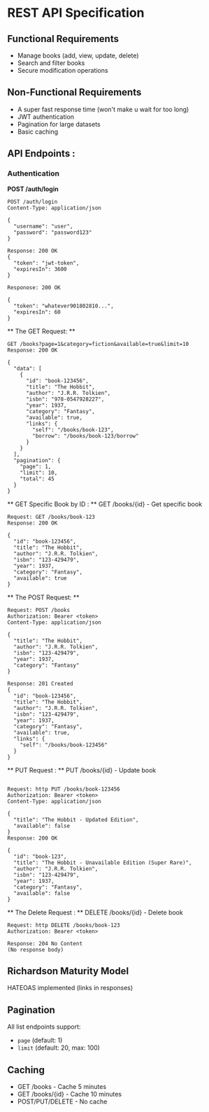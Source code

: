 # REST API Specification

## Functional Requirements
- Manage books (add, view, update, delete)
- Search and filter books
- Secure modification operations

## Non-Functional Requirements  
- A super fast response time (won't make u wait for too long)
- JWT authentication
- Pagination for large datasets
- Basic caching

## API Endpoints :

### Authentication
**POST /auth/login**
```http
POST /auth/login
Content-Type: application/json

{
  "username": "user",
  "password": "password123"
}

Response: 200 OK
{
  "token": "jwt-token",
  "expiresIn": 3600
}

Responose: 200 OK

{
  "token": "whatever901802810...",
  "expiresIn": 60
}

```
** The GET Request: **
```http
GET /books?page=1&category=fiction&available=true&limit=10
Response: 200 OK

{
  "data": [
    {
      "id": "book-123456",
      "title": "The Hobbit",
      "author": "J.R.R. Tolkien",
      "isbn": "978-0547928227",
      "year": 1937,
      "category": "Fantasy",
      "available": true,
      "links": {
        "self": "/books/book-123",
        "borrow": "/books/book-123/borrow"
      }
    }
  ],
  "pagination": {
    "page": 1,
    "limit": 10,
    "total": 45
  }
}
```
** GET Specific Book by ID : **
GET /books/{id} - Get specific book
```http
Request: GET /books/book-123
Response: 200 OK

{
  "id": "book-123456",
  "title": "The Hobbit",
  "author": "J.R.R. Tolkien",
  "isbn": "123-429479",
  "year": 1937,
  "category": "Fantasy",
  "available": true
}
```

** The POST Request: **
```http
Request: POST /books
Authorization: Bearer <token>
Content-Type: application/json

{
  "title": "The Hobbit",
  "author": "J.R.R. Tolkien",
  "isbn": "123-429479",
  "year": 1937,
  "category": "Fantasy"
}

Response: 201 Created
{
  "id": "book-123456",
  "title": "The Hobbit",
  "author": "J.R.R. Tolkien",
  "isbn": "123-429479", 
  "year": 1937,
  "category": "Fantasy",
  "available": true,
  "links": {
    "self": "/books/book-123456"
  }
}
```
** PUT Request : **
PUT /books/{id} - Update book
```http

Request: http PUT /books/book-123456
Authorization: Bearer <token>
Content-Type: application/json

{
  "title": "The Hobbit - Updated Edition",
  "available": false
}
Response: 200 OK

{
  "id": "book-123",
  "title": "The Hobbit - Unavailable Edition (Super Rare)",
  "author": "J.R.R. Tolkien",
  "isbn": "123-429479",
  "year": 1937,
  "category": "Fantasy",
  "available": false
}
```
** The Delete Request : **
DELETE /books/{id} - Delete book

```http
Request: http DELETE /books/book-123
Authorization: Bearer <token>

Response: 204 No Content
(No response body)
```
  ## Richardson Maturity Model                               
  HATEOAS implemented (links in responses)
  
  ## Pagination                                              
  All list endpoints support:                               
  - `page` (default: 1)                                     
  - `limit` (default: 20, max: 100)


  ## Caching                                                 
  - GET /books - Cache 5 minutes                            
  - GET /books/{id} - Cache 10 minutes
  - POST/PUT/DELETE - No cache                              
